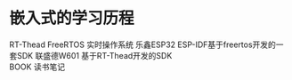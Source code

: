# 嵌入式的学习历程
 RT-Thead FreeRTOS 实时操作系统
 乐鑫ESP32 ESP-IDF基于freertos开发的一套SDK
 联盛德W601  基于RT-Thead开发的SDK  
 BOOK 读书笔记  
  
  
  
  
  
  
  
